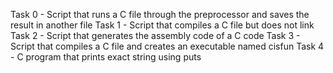 Task 0 - Script that runs a C file through the preprocessor and saves the result in another file
Task 1 - Script that compiles a C file but does not link
Task 2 - Script that generates the assembly code of a C code
Task 3 - Script that compiles a C file and creates an executable named cisfun
Task 4 - C program that prints exact string using puts
